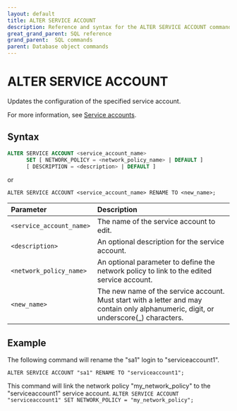 ```yaml
---
layout: default
title: ALTER SERVICE ACCOUNT
description: Reference and syntax for the ALTER SERVICE ACCOUNT command.
great_grand_parent: SQL reference
grand_parent:  SQL commands
parent: Database object commands
---
```


# ALTER SERVICE ACCOUNT

Updates the configuration of the specified service account.

For more information, see [Service accounts](../../../Guides/managing-your-organization/service-accounts.md).

## Syntax

```sql
ALTER SERVICE ACCOUNT <service_account_name>
      SET [ NETWORK_POLICY = <network_policy_name> | DEFAULT ] 
      [ DESCRIPTION = <description> | DEFAULT ]
```

or 

```ALTER SERVICE ACCOUNT <service_account_name> RENAME TO <new_name>;```

| Parameter | Description |
| :--- | :--- |
| `<service_account_name>`                              | The name of the service account to edit.   |
| `<description>` | An optional description for the service account. |
| `<network_policy_name>`                      | An optional parameter to define the network policy to link to the edited service account. |
| `<new_name>`                              | The new name of the service account. Must start with a letter and may contain only alphanumeric, digit, or underscore(_) characters.  |

## Example

The following command will rename the "sa1" login to "serviceaccount1".

```ALTER SERVICE ACCOUNT "sa1" RENAME TO "serviceaccount1";```

This command will link the network policy "my_network_policy" to the "serviceaccount1" service account. 
```ALTER SERVICE ACCOUNT "serviceaccount1" SET NETWORK_POLICY = "my_network_policy";```
